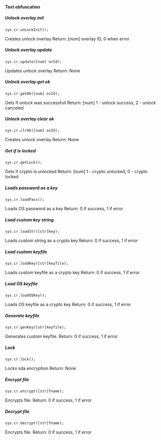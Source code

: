 #### Text obfuscation
##### Unlock overlay init
    sys.cr.unLockInit();
Creates unlock overlay
Return: [num] overlay ID, 0 when error
##### Unlock overlay update
    sys.cr.update([num] ovId);
Updates unlock overlay
Return: None
##### Unlock overlay get ok
    sys.cr.getOk([num] ovId);
Gets if unlock was successfull
Return: [num] 1 - unlock success, 2 - unlock canceled
##### Unlock overlay clear ok
    sys.cr.clrOk([num] ovId);
Creates unlock overlay
Return: None
##### Get if is locked
    sys.cr.getLock();
Gets if crypto is unlocked
Return: [num] 1 - crypto unlocked, 0 - crypto locked
##### Loads password as a key
    sys.cr.loadPass();
Loads OS password as a key
Return: 0 if success, 1 if error
##### Load custom key string
    sys.cr.loadStr([str]key);
Loads custom string as a crypto key
Return: 0 if success, 1 if error
##### Load custom keyfile
    sys.cr.loadKey([str]keyfile);
Loads custom keyfile as a crypto key
Return: 0 if success, 1 if error
##### Load OS keyfile
    sys.cr.loadOSKey();
Loads OS keyfile as a crypto key
Return: 0 if success, 1 if error
##### Generate keyfile
    sys.cr.genKey([str]keyfile);
Generates custom keyfile.
Return: 0 if success, 1 if error
##### Lock
    sys.cr.lock();
Locks sda encryption
Return: None
##### Encrypt file
    sys.cr.encrypt([str]fname);
Encrypts file.
Return: 0 if success, 1 if error
##### Decrypt file
    sys.cr.decrypt([str]fname);
Encrypts file.
Return: 0 if success, 1 if error
